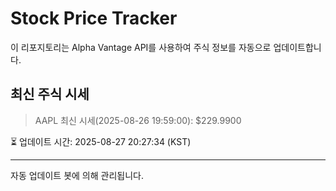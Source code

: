 
# Stock Price Tracker

이 리포지토리는 Alpha Vantage API를 사용하여 주식 정보를 자동으로 업데이트합니다.

## 최신 주식 시세
> AAPL 최신 시세(2025-08-26 19:59:00): $229.9900

⏳ 업데이트 시간: 2025-08-27 20:27:34 (KST)

---
자동 업데이트 봇에 의해 관리됩니다.
